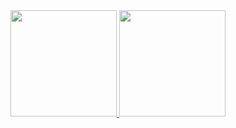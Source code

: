 <a href="https://github.com/john-shaffer">
  <img height="170px" src="https://github-readme-stats.vercel.app/api?username=john-shaffer&count_private=true&show_icons=true&include_all_commits=true" />
</a>
<a href="https://github.com/john-shaffer">
  <img height="170px" src="https://github-readme-stats.vercel.app/api/top-langs/?username=john-shaffer&layout=compact&show_icons=true&langs_count=6" />
</a>
